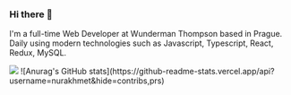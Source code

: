 ### Hi there 👋

I'm a full-time Web Developer at Wunderman Thompson based in Prague. Daily using modern technologies such as Javascript, Typescript, React, Redux, MySQL.

<img src="https://github-readme-stats.vercel.app/api?username=nurakhmet&show_icons=true"/>
![Anurag's GitHub stats](https://github-readme-stats.vercel.app/api?username=nurakhmet&hide=contribs,prs)

<!--
**nurakhmetk/nurakhmetk** is a ✨ _special_ ✨ repository because its `README.md` (this file) appears on your GitHub profile.

Here are some ideas to get you started:

- 🔭 I’m currently working on ...
- 📫 How to reach me: 
- 😄 Pronouns: ...
- ⚡ Fun fact: ...
-->
